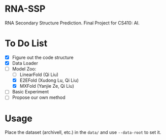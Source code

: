 # RNA-SSP
RNA Secondary Structure Prediction. Final Project for CS410: AI.

# To Do List
- [x] Figure out the code structure
- [x] Data Loader 
- [ ] Model Zoo:
    - [ ] LinearFold (Qi Liu)
    - [x] E2EFold (Xudong Lu, Qi Liu)
    - [x] MXFold (Yanjie Ze, Qi Liu)
- [ ] Basic Experiment
- [ ] Propose our own method

# Usage
Place the dataset (archivell, etc.) in the `data/` and use `--data-root` to set it.

